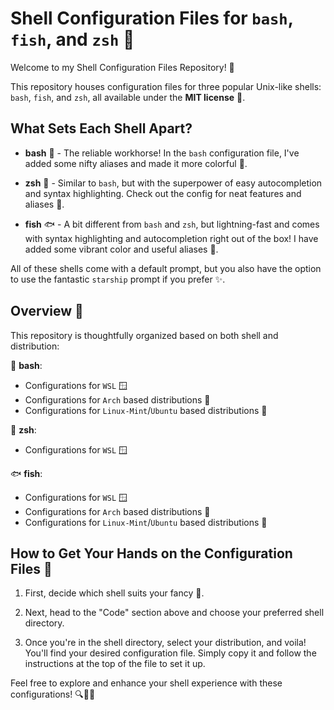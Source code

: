 # Shell Configuration Files for `bash`, `fish`, and `zsh` 🐚

Welcome to my Shell Configuration Files Repository! 🚀

This repository houses configuration files for three popular Unix-like shells: `bash`, `fish`, and `zsh`, all available under the **MIT license** 📜.

## What Sets Each Shell Apart?

- **bash** 🐢 - The reliable workhorse! In the `bash` configuration file, I've added some nifty aliases and made it more colorful 🌈.

- **zsh** 🚀 - Similar to `bash`, but with the superpower of easy autocompletion and syntax highlighting. Check out the config for neat features and aliases 🎨.

- **fish** 🐟 - A bit different from `bash` and `zsh`, but lightning-fast and comes with syntax highlighting and autocompletion right out of the box! I have added some vibrant color and useful aliases 🌟.

All of these shells come with a default prompt, but you also have the option to use the fantastic `starship` prompt if you prefer ✨.

## Overview 📂

This repository is thoughtfully organized based on both shell and distribution:

🐢 **bash**:
   - Configurations for `WSL` 🪟
   - Configurations for `Arch` based distributions 🐧
   - Configurations for `Linux-Mint`/`Ubuntu` based distributions 🍃

🚀 **zsh**:
   - Configurations for `WSL` 🪟

🐟 **fish**:
   - Configurations for `WSL` 🪟
   - Configurations for `Arch` based distributions 🐧
   - Configurations for `Linux-Mint`/`Ubuntu` based distributions 🍃

## How to Get Your Hands on the Configuration Files 🤲

1. First, decide which shell suits your fancy 🤔.

2. Next, head to the "Code" section above and choose your preferred shell directory.

3. Once you're in the shell directory, select your distribution, and voila! You'll find your desired configuration file. Simply copy it and follow the instructions at the top of the file to set it up.

Feel free to explore and enhance your shell experience with these configurations! 🔍🔧🚀
